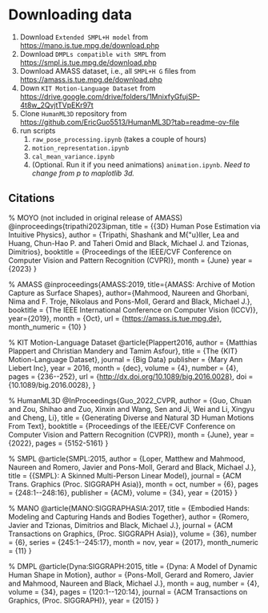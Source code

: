 # Downloading data

1. Download `Extended SMPL+H model` from https://mano.is.tue.mpg.de/download.php
2. Download `DMPLs compatible with SMPL` from https://smpl.is.tue.mpg.de/download.php
3. Download AMASS dataset, i.e., all `SMPL+H G` files from https://amass.is.tue.mpg.de/download.php
4. Down `KIT Motion-Language Dataset` from https://drive.google.com/drive/folders/1MnixfyGfujSP-4t8w_2QvjtTVpEKr97t
4. Clone `HumanML3D` repository from https://github.com/EricGuo5513/HumanML3D?tab=readme-ov-file
5. run scripts
    1. `raw_pose_processing.ipynb` (takes a couple of hours)
    2. `motion_representation.ipynb`
    3. `cal_mean_variance.ipynb`
    4. (Optional. Run it if you need animations) `animation.ipynb`. *Need to change from p to maplotlib 3d.*




## Citations
% MOYO (not included in original release of AMASS)
@inproceedings{tripathi2023ipman,
  title     =  {{3D} Human Pose Estimation via Intuitive Physics}, 
  author    =  {Tripathi, Shashank and M{\"u}ller, Lea and Huang, Chun-Hao P. and Taheri Omid and Black, Michael J. and Tzionas, Dimitrios}, 
  booktitle =  {Proceedings of the IEEE/CVF Conference on Computer Vision and Pattern Recognition (CVPR)}, 
  month     =  {June}
  year      =  {2023}
}

% AMASS
@inproceedings{AMASS:2019,
  title={AMASS: Archive of Motion Capture as Surface Shapes},
  author={Mahmood, Naureen and Ghorbani, Nima and F. Troje, Nikolaus and Pons-Moll, Gerard and Black, Michael J.},
  booktitle = {The IEEE International Conference on Computer Vision (ICCV)},
  year={2019},
  month = {Oct},
  url = {https://amass.is.tue.mpg.de},
  month_numeric = {10}
}

% KIT Motion-Language Dataset
@article{Plappert2016,
    author = {Matthias Plappert and Christian Mandery and Tamim Asfour},
    title = {The {KIT} Motion-Language Dataset},
    journal = {Big Data}
    publisher = {Mary Ann Liebert Inc},
    year = 2016,
    month = {dec},
    volume = {4},
    number = {4},
    pages = {236--252},
    url = {http://dx.doi.org/10.1089/big.2016.0028},
    doi = {10.1089/big.2016.0028},
}

% HumanML3D
@InProceedings{Guo_2022_CVPR,
    author    = {Guo, Chuan and Zou, Shihao and Zuo, Xinxin and Wang, Sen and Ji, Wei and Li, Xingyu and Cheng, Li},
    title     = {Generating Diverse and Natural 3D Human Motions From Text},
    booktitle = {Proceedings of the IEEE/CVF Conference on Computer Vision and Pattern Recognition (CVPR)},
    month     = {June},
    year      = {2022},
    pages     = {5152-5161}
}

% SMPL
@article{SMPL:2015,
    author = {Loper, Matthew and Mahmood, Naureen and Romero, Javier and Pons-Moll, Gerard and Black, Michael J.},
    title = {{SMPL}: A Skinned Multi-Person Linear Model},
    journal = {ACM Trans. Graphics (Proc. SIGGRAPH Asia)},
    month = oct,
    number = {6},
    pages = {248:1--248:16},
    publisher = {ACM},
    volume = {34},
    year = {2015}
}

% MANO
@article{MANO:SIGGRAPHASIA:2017,
    title = {Embodied Hands: Modeling and Capturing Hands and Bodies Together},
    author = {Romero, Javier and Tzionas, Dimitrios and Black, Michael J.},
    journal = {ACM Transactions on Graphics, (Proc. SIGGRAPH Asia)},
    volume = {36},
    number = {6},
    series = {245:1--245:17},
    month = nov,
    year = {2017},
    month_numeric = {11}
}

% DMPL
@article{Dyna:SIGGRAPH:2015,
    title = {Dyna: A Model of Dynamic Human Shape in Motion},
    author = {Pons-Moll, Gerard and Romero, Javier and Mahmood, Naureen and Black, Michael J.},
    month = aug,
    number = {4},
    volume = {34},
    pages = {120:1--120:14}, 
    journal = {ACM Transactions on Graphics, (Proc. SIGGRAPH)},
    year = {2015}
}